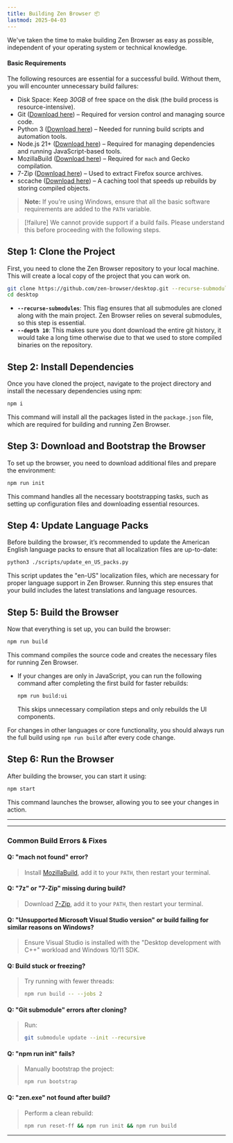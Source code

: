```yaml
---
title: Building Zen Browser 📦
lastmod: 2025-04-03
---
```


We've taken the time to make building Zen Browser as easy as possible, independent of your operating system or technical knowledge.

#### Basic Requirements  

The following resources are essential for a successful build. Without them, you will encounter unnecessary build failures:  

- Disk Space: Keep _30GB_ of free space on the disk (the build process is resource-intensive).  
- Git ([Download here](https://git-scm.com/downloads)) – Required for version control and managing source code.  
- Python 3 ([Download here](https://www.python.org/downloads/)) – Needed for running build scripts and automation tools.   
- Node.js 21+ ([Download here](https://nodejs.org/)) – Required for managing dependencies and running JavaScript-based tools.    
- MozillaBuild ([Download here](https://wiki.mozilla.org/MozillaBuild)) – Required for `mach` and Gecko compilation.  
- 7-Zip ([Download here](https://www.7-zip.org/download.html)) – Used to extract Firefox source archives.  
- sccache ([Download here](https://github.com/mozilla/sccache/releases)) – A caching tool that speeds up rebuilds by storing compiled objects.    

> **Note:** If you're using Windows, ensure that all the basic software requirements are added to the `PATH` variable.

> [!failure]
> We cannot provide support if a build fails. Please understand this before proceeding with the following steps.

## Step 1: Clone the Project

First, you need to clone the Zen Browser repository to your local machine. This will create a local copy of the project that you can work on.

```bash
git clone https://github.com/zen-browser/desktop.git --recurse-submodules --depth 10
cd desktop
```

- **`--recurse-submodules`**: This flag ensures that all submodules are cloned along with the main project. Zen Browser relies on several submodules, so this step is essential.
- **`--depth 10`**: This makes sure you dont download the entire git history, it would take a long time otherwise due to that we used to store compiled binaries on the repository.

## Step 2: Install Dependencies

Once you have cloned the project, navigate to the project directory and install the necessary dependencies using npm:

```bash
npm i
```

This command will install all the packages listed in the `package.json` file, which are required for building and running Zen Browser.

## Step 3: Download and Bootstrap the Browser

To set up the browser, you need to download additional files and prepare the environment:

```bash
npm run init
```

This command handles all the necessary bootstrapping tasks, such as setting up configuration files and downloading essential resources.

## Step 4: Update Language Packs

Before building the browser, it’s recommended to update the American English language packs to ensure that all localization files are up-to-date:

```bash
python3 ./scripts/update_en_US_packs.py
```

This script updates the "en-US" localization files, which are necessary for proper language support in Zen Browser. Running this step ensures that your build includes the latest translations and language resources.

## Step 5: Build the Browser

Now that everything is set up, you can build the browser:

```bash
npm run build
```

This command compiles the source code and creates the necessary files for running Zen Browser.

- If your changes are only in JavaScript, you can run the following command after completing the first build for faster rebuilds:  

  ```bash
  npm run build:ui
  ```  

  This skips unnecessary compilation steps and only rebuilds the UI components.  

For changes in other languages or core functionality, you should always run the full build using `npm run build` after every code change.  

## Step 6: Run the Browser

After building the browser, you can start it using:

```bash
npm start
```

This command launches the browser, allowing you to see your changes in action.

---
---

### Common Build Errors & Fixes

#### Q: "mach not found" error?  
> Install [MozillaBuild](https://wiki.mozilla.org/MozillaBuild), add it to your `PATH`, then restart your terminal.

#### Q: "7z" or "7-Zip" missing during build?  
> Download [7-Zip](https://www.7-zip.org/), add it to your `PATH`, then restart your terminal.

#### Q: "Unsupported Microsoft Visual Studio version" or build failing for similar reasons on Windows?  
> Ensure Visual Studio is installed with the "Desktop development with C++" workload and Windows 10/11 SDK.

#### Q: Build stuck or freezing?  
> Try running with fewer threads:  
> ```sh
> npm run build -- --jobs 2
> ```  

#### Q: "Git submodule" errors after cloning?  
> Run:  
> ```sh
> git submodule update --init --recursive
> ```  

#### Q: "npm run init" fails?  
> Manually bootstrap the project:  
> ```sh
> npm run bootstrap
> ```  

#### Q: "zen.exe" not found after build?  
> Perform a clean rebuild:  
> ```sh
> npm run reset-ff && npm run init && npm run build
> ```  

---
